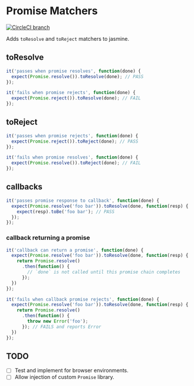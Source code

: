 Promise Matchers
===

[![CircleCI branch](https://img.shields.io/circleci/project/github/pietvanzoen/jasmine-promise-matcher/master.svg?style=flat-square)](https://circleci.com/gh/pietvanzoen/jasmine-promise-matcher/tree/master)

Adds `toResolve` and `toReject` matchers to jasmine.

## toResolve

```js
it('passes when promise resolves', function(done) {
  expect(Promise.resolve()).toResolve(done); // PASS
});
```

```js
it('fails when promise rejects', function(done) {
  expect(Promise.reject()).toResolve(done); // FAIL
});
```

## toReject

```js
it('passes when promise rejects', function(done) {
  expect(Promise.reject()).toReject(done); // PASS
});
```

```js
it('fails when promise resolves', function(done) {
  expect(Promise.resolve()).toReject(done); // FAIL
});
```

## callbacks

```js
it('passes promise response to callback', function(done) {
  expect(Promise.resolve('foo bar')).toResolve(done, function(resp) {
    expect(resp).toBe('foo bar'); // PASS
  });
});
```

### callback returning a promise

```js
it('callback can return a promise', function(done) {
  expect(Promise.resolve('foo bar')).toResolve(done, function(resp) {
    return Promise.resolve()
      .then(function() {
        // `done` is not called until this promise chain completes
      });
  })
});
```

```js
it('fails when callback promise rejects', function(done) {
  expect(Promise.resolve('foo bar')).toResolve(done, function(resp) {
    return Promise.resolve()
      .then(function() {
        throw new Error('foo');
      }); // FAILS and reports Error
  })
});
```

## TODO
- [ ] Test and implement for browser environments.
- [ ] Allow injection of custom `Promise` library.
